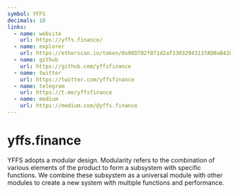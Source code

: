 ```yaml
---
symbol: YFFS
decimals: 18
links:
  - name: website
    url: https://yffs.finance/
  - name: explorer
    url: https://etherscan.io/token/0x90D702f071d2af33032943137AD0aB4280705817
  - name: github
    url: https://github.com/yffsfinance
  - name: twitter
    url: https://twitter.com/yffsfinance
  - name: telegram
    url: https://t.me/yffsfinance
  - name: medium
    url: https://medium.com/@yffs.finance
---
```


# yffs.finance

YFFS adopts a modular design. Modularity refers to the combination of various elements of the product to form a subsystem with specific functions. We combine these subsystem as a universal module with other modules to create a new system with multiple functions and performance.
